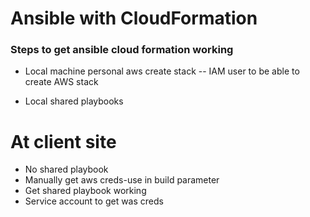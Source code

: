 # Ansible with CloudFormation


### Steps to get ansible cloud formation working

- Local machine personal aws create stack
-- IAM user to be able to create AWS stack

- Local shared playbooks

# At client site
- No shared playbook
- Manually get aws creds-use in build parameter
- Get shared playbook working
- Service account to get was creds